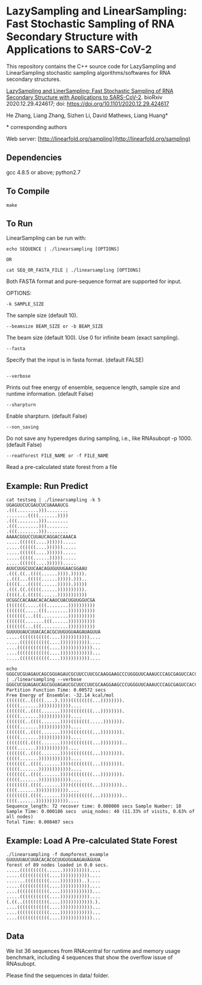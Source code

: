 # LazySampling and LinearSampling: Fast Stochastic Sampling of RNA Secondary Structure with Applications to SARS-CoV-2

This repository contains the C++ source code for LazySampling and LinearSampling stochastic sampling algorithms/softwares for RNA secondary structures.

[LazySampling and LinerSampling: Fast Stochastic Sampling of RNA Secondary Structure with Applications to SARS-CoV-2](https://www.biorxiv.org/content/10.1101/2020.12.29.424617v2). bioRxiv 2020.12.29.424617; doi: https://doi.org/10.1101/2020.12.29.424617

He Zhang, Liang Zhang, Sizhen Li, David Mathews, Liang Huang*

\* corresponding authors

Web server: [http://linearfold.org/sampling](http://linearfold.org/sampling)

## Dependencies
gcc 4.8.5 or above; 
python2.7

## To Compile
```
make
```

## To Run
LinearSampling can be run with:
```
echo SEQUENCE | ./linearsampling [OPTIONS]

OR

cat SEQ_OR_FASTA_FILE | ./linearsampling [OPTIONS]
```
Both FASTA format and pure-sequence format are supported for input.

OPTIONS:
```
-k SAMPLE_SIZE
```
The sample size (default 10).
```
--beamsize BEAM_SIZE or -b BEAM_SIZE
```
The beam size (default 100). Use 0 for infinite beam (exact sampling).
```
--fasta
```
Specify that the input is in fasta format. (default FALSE)
```

--verbose
```
Prints out free energy of ensemble, sequence length, sample size and runtime information. (default False)
```
--sharpturn
```
Enable sharpturn. (default False)
```
--non_saving
```
Do not save any hyperedges during sampling, i.e., like RNAsubopt -p 1000. (default False)
```
--readforest FILE_NAME or -f FILE_NAME
```
Read a pre-calculated state forest from a file


## Example: Run Predict
```
cat testseq | ./linearsampling -k 5
UGAGUUCUCGAUCUCUAAAAUCG
.(((........)))........
........((((.......))))
.(((........)))........
.(((........)))........
.(((........)))........
AAAACGGUCCUUAUCAGGACCAAACA
.....((((((....)))))).....
.....((((((....)))))).....
.....((((((....)))))).....
.....(((((......))))).....
.....((((((....)))))).....
AUUCUUGCUUCAACAGUGUUUGAACGGAAU
.(((.((..((((......)))).))))).
..(((...(((((......))))).)))..
(((((...(((((......))))).)))))
.(((.((.(((((......)))))))))).
(((((.(.(((((......)))))))))))
UCGGCCACAAACACACAAUCUACUGUUGGUCGA
(((((((.....(((........))))))))))
(((((((.....(((........))))))))))
(((((((...(((..........))))))))))
(((((((.......(((......))))))))))
(((((((...(((..........))))))))))
GUUUUUAUCUUACACACGCUUGUGUAAGAUAGUUA
.....(((((((((((....)))))))))))....
.....(((((((((((....)))))))))))....
....((((((((((((....))))))))))))...
....((((((((((((....))))))))))))...
.....(((((((((((....)))))))))))....

echo GGGCUCGUAGAUCAGCGGUAGAUCGCUUCCUUCGCAAGGAAGCCCUGGGUUCAAAUCCCAGCGAGUCCACCA | ./linearsampling --verbose
GGGCUCGUAGAUCAGCGGUAGAUCGCUUCCUUCGCAAGGAAGCCCUGGGUUCAAAUCCCAGCGAGUCCACCA
Partition Function Time: 0.00572 secs
Free Energy of Ensemble: -32.14 kcal/mol
(((((((..(((((....).))))((((((((...)))))))).(((((.......))))))))))))....
(((((((..((((.......))))((((((((...)))))))).(((((.......))))))))))))....
(((((((..((((.......))))(((((((.....))))))).(((((.......))))))))))))....
(((((((..((((.......))))((((((((...)))))))).(((((.......))))))))))))....
((((((((.((((.......))))((((((((...))))))))..((((.......))))))))))))....
(((((((..((((.......))))((((((((...)))))))).(((((.......))))))))))))....
(((((((..((((.......))))((((((((...)))))))).(((((.......))))))))))))....
(((((((..((((.......))))((((((((...)))))))).(((((.......))))))))))))....
((((((((.((((.......))))((((((((...))))))))..((((.......))))))))))))....
((((((((.((((.......))))((((((((...))))))))..((((.......))))))))))))....
Sequence_length: 72 recover time: 0.000000 secs Sample Number: 10 Sample Time: 0.000186 secs  uniq_nodes: 40 (11.33% of visits, 0.63% of all nodes)
Total Time: 0.008407 secs
```

## Example: Load A Pre-calculated State Forest
```
./linearsampling -f dumpforest_example
GUUUUUAUCUUACACACGCUUGUGUAAGAUAGUUA
forest of 89 nodes loaded in 0.0 secs.
.....((((((((((......))))))))))....
.....(((((((((((....)))))))))))....
.......(((((((((....))))))))..)....
.....(((((((((((....)))))))))))....
....((((((((((((....))))))))))))...
.....(((((((((((....)))))))))))....
(.((..((((((((((....)))))))))))).).
....((((((((((((....))))))))))))...
....((((((((((((....))))))))))))...
....((((((((((((....))))))))))))...
```

## Data
We list 36 sequences from RNAcentral for runtime and memory usage benchmark, 
including 4 sequences that show the overflow issue of RNAsubopt.

Please find the sequences in data/ folder.
